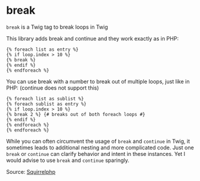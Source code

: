 # break

`break` is a Twig tag to break loops in Twig

This library adds break and continue and they work exactly as in PHP:

```twig
{% foreach list as entry %}
{% if loop.index > 10 %}
{% break %}
{% endif %}
{% endforeach %}
```

You can use break with a number to break out of multiple loops, just like in PHP: (continue does not support this)

```twig
{% foreach list as sublist %}
{% foreach sublist as entry %}
{% if loop.index > 10 %}
{% break 2 %} {# breaks out of both foreach loops #}
{% endif %}
{% endforeach %}
{% endforeach %}
```

While you can often circumvent the usage of `break` and `continue` in Twig, it sometimes leads to additional nesting and
more complicated code. Just one `break` or `continue` can clarify behavior and intent in these instances. Yet I would
advise to use `break` and `continue` sparingly.

Source: [Squirrelphp](https://github.com/squirrelphp/twig-php-syntax)
